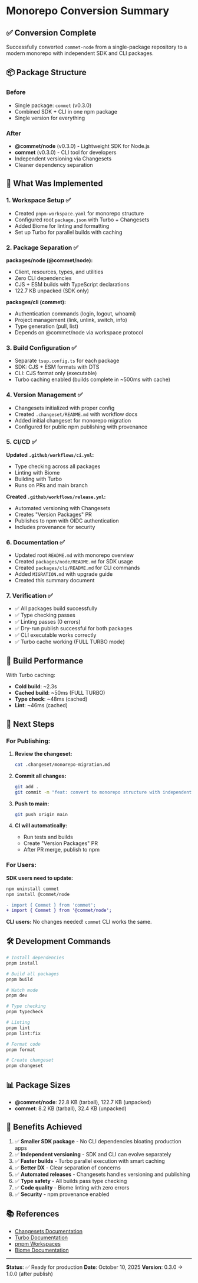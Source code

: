 # Monorepo Conversion Summary

## ✅ Conversion Complete

Successfully converted `commet-node` from a single-package repository to a modern monorepo with independent SDK and CLI packages.

## 📦 Package Structure

### Before
- Single package: `commet` (v0.3.0)
- Combined SDK + CLI in one npm package
- Single version for everything

### After
- **@commet/node** (v0.3.0) - Lightweight SDK for Node.js
- **commet** (v0.3.0) - CLI tool for developers
- Independent versioning via Changesets
- Cleaner dependency separation

## 🎯 What Was Implemented

### 1. Workspace Setup ✅
- Created `pnpm-workspace.yaml` for monorepo structure
- Configured root `package.json` with Turbo + Changesets
- Added Biome for linting and formatting
- Set up Turbo for parallel builds with caching

### 2. Package Separation ✅
**packages/node (@commet/node):**
- Client, resources, types, and utilities
- Zero CLI dependencies
- CJS + ESM builds with TypeScript declarations
- 122.7 KB unpacked (SDK only)

**packages/cli (commet):**
- Authentication commands (login, logout, whoami)
- Project management (link, unlink, switch, info)
- Type generation (pull, list)
- Depends on @commet/node via workspace protocol

### 3. Build Configuration ✅
- Separate `tsup.config.ts` for each package
- SDK: CJS + ESM formats with DTS
- CLI: CJS format only (executable)
- Turbo caching enabled (builds complete in ~500ms with cache)

### 4. Version Management ✅
- Changesets initialized with proper config
- Created `.changeset/README.md` with workflow docs
- Added initial changeset for monorepo migration
- Configured for public npm publishing with provenance

### 5. CI/CD ✅
**Updated `.github/workflows/ci.yml`:**
- Type checking across all packages
- Linting with Biome
- Building with Turbo
- Runs on PRs and main branch

**Created `.github/workflows/release.yml`:**
- Automated versioning with Changesets
- Creates "Version Packages" PR
- Publishes to npm with OIDC authentication
- Includes provenance for security

### 6. Documentation ✅
- Updated root `README.md` with monorepo overview
- Created `packages/node/README.md` for SDK usage
- Created `packages/cli/README.md` for CLI commands
- Added `MIGRATION.md` with upgrade guide
- Created this summary document

### 7. Verification ✅
- ✅ All packages build successfully
- ✅ Type checking passes
- ✅ Linting passes (0 errors)
- ✅ Dry-run publish successful for both packages
- ✅ CLI executable works correctly
- ✅ Turbo cache working (FULL TURBO mode)

## 🚀 Build Performance

With Turbo caching:
- **Cold build**: ~2.3s
- **Cached build**: ~50ms (FULL TURBO)
- **Type check**: ~48ms (cached)
- **Lint**: ~46ms (cached)

## 📝 Next Steps

### For Publishing:

1. **Review the changeset:**
   ```bash
   cat .changeset/monorepo-migration.md
   ```

2. **Commit all changes:**
   ```bash
   git add .
   git commit -m "feat: convert to monorepo structure with independent packages"
   ```

3. **Push to main:**
   ```bash
   git push origin main
   ```

4. **CI will automatically:**
   - Run tests and builds
   - Create "Version Packages" PR
   - After PR merge, publish to npm

### For Users:

**SDK users need to update:**
```bash
npm uninstall commet
npm install @commet/node
```

```diff
- import { Commet } from 'commet';
+ import { Commet } from '@commet/node';
```

**CLI users:**
No changes needed! `commet` CLI works the same.

## 🛠️ Development Commands

```bash
# Install dependencies
pnpm install

# Build all packages
pnpm build

# Watch mode
pnpm dev

# Type checking
pnpm typecheck

# Linting
pnpm lint
pnpm lint:fix

# Format code
pnpm format

# Create changeset
pnpm changeset
```

## 📊 Package Sizes

- **@commet/node**: 22.8 KB (tarball), 122.7 KB (unpacked)
- **commet**: 8.2 KB (tarball), 32.4 KB (unpacked)

## 🎉 Benefits Achieved

1. ✅ **Smaller SDK package** - No CLI dependencies bloating production apps
2. ✅ **Independent versioning** - SDK and CLI can evolve separately
3. ✅ **Faster builds** - Turbo parallel execution with smart caching
4. ✅ **Better DX** - Clear separation of concerns
5. ✅ **Automated releases** - Changesets handles versioning and publishing
6. ✅ **Type safety** - All builds pass type checking
7. ✅ **Code quality** - Biome linting with zero errors
8. ✅ **Security** - npm provenance enabled

## 📚 References

- [Changesets Documentation](https://github.com/changesets/changesets)
- [Turbo Documentation](https://turbo.build)
- [pnpm Workspaces](https://pnpm.io/workspaces)
- [Biome Documentation](https://biomejs.dev)

---

**Status**: ✅ Ready for production
**Date**: October 10, 2025
**Version**: 0.3.0 → 1.0.0 (after publish)

